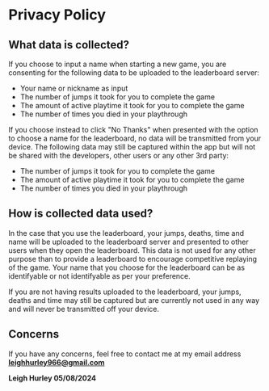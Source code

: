 # Privacy Policy

## What data is collected?
If you choose to input a name when starting a new game, you are consenting for the following data to be uploaded to the leaderboard server:
- Your name or nickname as input
- The number of jumps it took for you to complete the game
- The amount of active playtime it took for you to complete the game
- The number of times you died in your playthrough

If you choose instead to click "No Thanks" when presented with the option to choose a name for the leaderboard, no data will be transmitted from your device. The following data may still be captured within the app but will not be shared with the developers, other users or any other 3rd party:
- The number of jumps it took for you to complete the game
- The amount of active playtime it took for you to complete the game
- The number of times you died in your playthrough

## How is collected data used?
In the case that you use the leaderboard, your jumps, deaths, time and name will be uploaded to the leaderboard server and presented to other users when they open the leaderboard. This data is not used for any other purpose than to provide a leaderboard to encourage competitive replaying of the game. Your name that you choose for the leaderboard can be as identifyable or not identifyable as per your preference.

If you are not having results uploaded to the leaderboard, your jumps, deaths and time may still be captured but are currently not used in any way and will never be transmitted off your device.

## Concerns
If you have any concerns, feel free to contact me at my email address **leighhurley966@gmail.com**

**Leigh Hurley
05/08/2024**
